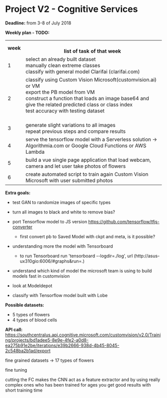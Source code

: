 # Project V2 - Cognitive Services

**Deadline:** from 3-8 of July 2018

**Weekly plan - TODO:**

<table class="tg">
  <tr>
    <th class="tg-us36">week</th>
    <th class="tg-us36"><br>list of task of that week</th>
  </tr>
  <tr>
    <td class="tg-us36">1</td>
    <td class="tg-us36">select an already built dataset
    <br> manually clean extreme classes<br>classify with general model Clarifai (clarifai.com)<br></td>
  </tr>
  <tr>
    <td class="tg-us36">2</td>
    <td class="tg-us36">classify using Custom Vision Microsoft(customvision.ai) or VM<br>
    export the PB model from VM<br>
    construct a function that loads an image base64 and give the related predicted class or class index<br>
    test accuracy with testing dataset<br><br></td>
  </tr>
  <tr>
    <td class="tg-us36">3</td>
    <td class="tg-us36">generate slight variations to all images<br>
    repeat previous steps and compare results<br></td>
  </tr>
  <tr>
    <td class="tg-us36">4</td>
    <td class="tg-us36">serve the tensorflow model with a Serverless solution -&gt; Algorithmia.com or Google Cloud Functions or AWS Lambda<br></td>
  </tr>
  <tr>
    <td class="tg-us36">5</td>
    <td class="tg-us36">build a vue single page application that load webcam, camera and let user take photos of flowers</td>
  </tr>
  <tr>
    <td class="tg-us36">6</td>
    <td class="tg-us36">create automated script to train again Custom Vision Microsoft with user submitted photos</td>
  </tr>
</table>

**Extra goals:**

* test GAN to randomize images of specific types
* turn all images to black and white to remove bias?
* port Tensorflow model to JS version https://github.com/tensorflow/tfjs-converter

  * first convert pb to Saved Model with ckpt and meta, is it possible?
* understanding more the model with Tensorboard
  * to run Tensorboard run 'tensorboard --logdir=./log', url (http://asus-ux310gio:6006/#graphs&run=.)
* understand which kind of model the microsoft team is using to build models fast in customvision
* look at Modeldepot
* classify with Tensorflow model built with Lobe

**Possible datasets:**

* 5 types of flowers
* 4 types of blood cells

**API call:**
https://southcentralus.api.cognitive.microsoft.com/customvision/v2.0/Training/projects/bd1adee5-8e9e-4fe2-a0d8-ea275b91e2be/iterations/e39b2666-938d-4b45-8045-2c548ba2b1ad/export

fine grained datasets -> 17 types of flowers

fine tuning

cutting the FC makes the CNN act as a feature extractor and by using really complex ones who has been trained for ages you get good results with short training time
